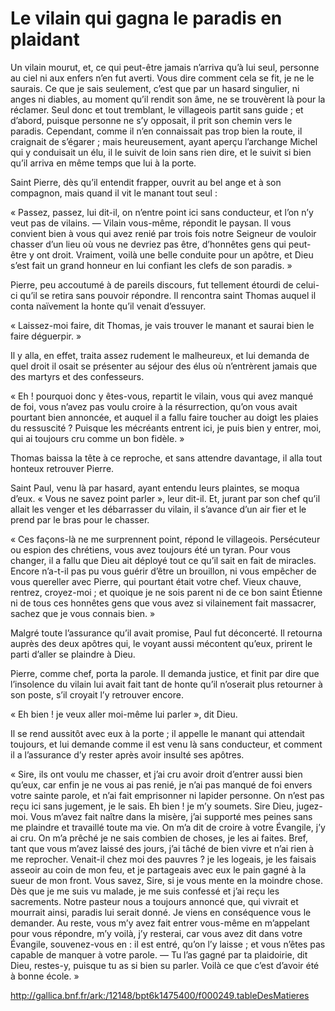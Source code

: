# Le vilain qui gagna le paradis en plaidant

Un vilain mourut, et, ce qui peut-être jamais n’arriva qu’à lui seul, personne au ciel ni aux enfers n’en fut averti. Vous dire comment cela se fit, je ne le saurais. Ce que je sais seulement, c’est que par un hasard singulier, ni anges ni diables, au moment qu’il rendit son âme, ne se trouvèrent là pour la réclamer. Seul donc et tout tremblant, le villageois partit sans guide ; et d’abord, puisque personne ne s’y opposait, il prit son chemin vers le paradis. Cependant, comme il n’en connaissait pas trop bien la route, il craignait de s’égarer ; mais heureusement, ayant aperçu l’archange Michel qui y conduisait un élu, il le suivit de loin sans rien dire, et le suivit si bien qu’il arriva en même temps que lui à la porte.

Saint Pierre, dès qu’il entendit frapper, ouvrit au bel ange et à son compagnon, mais quand il vit le manant tout seul :

« Passez, passez, lui dit-il, on n’entre point ici sans conducteur, et l’on n’y veut pas de vilains.
— Vilain vous-même, répondit le paysan. Il vous convient bien à vous qui avez renié par trois fois notre Seigneur de vouloir chasser d’un lieu où vous ne devriez pas être, d’honnêtes gens qui peut-être y ont droit. Vraiment, voilà une belle conduite pour un apôtre, et Dieu s’est fait un grand honneur en lui confiant les clefs de son paradis. »

Pierre, peu accoutumé à de pareils discours, fut tellement étourdi de celui-ci qu’il se retira sans pouvoir répondre. Il rencontra saint Thomas auquel il conta naïvement la honte qu’il venait d’essuyer.

« Laissez-moi faire, dit Thomas, je vais trouver le manant et saurai bien le faire déguerpir. »

Il y alla, en effet, traita assez rudement le malheureux, et lui demanda de quel droit il osait se présenter au séjour des élus où n’entrèrent jamais que des martyrs et des confesseurs.

« Eh ! pourquoi donc y êtes-vous, repartit le vilain, vous qui avez manqué de foi, vous n’avez pas voulu croire à la résurrection, qu’on vous avait pourtant bien annoncée, et auquel il a fallu faire toucher au doigt les plaies du ressuscité ? Puisque les mécréants entrent ici, je puis bien y entrer, moi, qui ai toujours cru comme un bon fidèle. »

Thomas baissa la tête à ce reproche, et sans attendre davantage, il alla tout honteux retrouver Pierre.

Saint Paul, venu là par hasard, ayant entendu leurs plaintes, se moqua d’eux. « Vous ne savez point parler », leur dit-il. Et, jurant par son chef qu’il allait les venger et les débarrasser du vilain, il s’avance d’un air fier et le prend par le bras pour le chasser.

« Ces façons-là ne me surprennent point, répond le villageois. Persécuteur ou espion des chrétiens, vous avez toujours été un tyran. Pour vous changer, il a fallu que Dieu ait déployé tout ce qu’il sait en fait de miracles. Encore n’a-t-il pas pu vous guérir d’être un brouillon, ni vous empêcher de vous quereller avec Pierre, qui pourtant était votre chef. Vieux chauve, rentrez, croyez-moi ; et quoique je ne sois parent ni de ce bon saint Étienne ni de tous ces honnêtes gens que vous avez si vilainement fait massacrer, sachez que je vous connais bien. »

Malgré toute l’assurance qu’il avait promise, Paul fut déconcerté. Il retourna auprès des deux apôtres qui, le voyant aussi mécontent qu’eux, prirent le parti d’aller se plaindre à Dieu.

Pierre, comme chef, porta la parole. Il demanda justice, et finit par dire que l’insolence du vilain lui avait fait tant de honte qu’il n’oserait plus retourner à son poste, s’il croyait l’y retrouver encore.

« Eh bien ! je veux aller moi-même lui parler », dit Dieu.

Il se rend aussitôt avec eux à la porte ; il appelle le manant qui attendait toujours, et lui demande comme il est venu là sans conducteur, et comment il a l’assurance d’y rester après avoir insulté ses apôtres.

« Sire, ils ont voulu me chasser, et j’ai cru avoir droit d’entrer aussi bien qu’eux, car enfin je ne vous ai pas renié, je n’ai pas manqué de foi envers votre sainte parole, et n’ai fait emprisonner ni lapider personne. On n’est pas reçu ici sans jugement, je le sais. Eh bien ! je m’y soumets. Sire Dieu, jugez-moi. Vous m’avez fait naître dans la misère, j’ai supporté mes peines sans me plaindre et travaillé toute ma vie. On m’a dit de croire à votre Évangile, j’y ai cru. On m’a prêché je ne sais combien de choses, je les ai faites. Bref, tant que vous m’avez laissé des jours, j’ai tâché de bien vivre et n’ai rien à me reprocher. Venait-il chez moi des pauvres ? je les logeais, je les faisais asseoir au coin de mon feu, et je partageais avec eux le pain gagné à la sueur de mon front. Vous savez, Sire, si je vous mente en la moindre chose. Dès que je me suis vu malade, je me suis confessé et j’ai reçu les sacrements. Notre pasteur nous a toujours annoncé que, qui vivrait et mourrait ainsi, paradis lui serait donné. Je viens en conséquence vous le demander. Au reste, vous m’y avez fait entrer vous-même en m’appelant pour vous répondre, m’y voilà, j’y resterai, car vous avez dit dans votre Évangile, souvenez-vous en : il est entré, qu’on l’y laisse ; et vous n’êtes pas capable de manquer à votre parole.
— Tu l’as gagné par ta plaidoirie, dit Dieu, restes-y, puisque tu as si bien su parler. Voilà ce que c’est d’avoir été à bonne école. »

http://gallica.bnf.fr/ark:/12148/bpt6k1475400/f000249.tableDesMatieres
